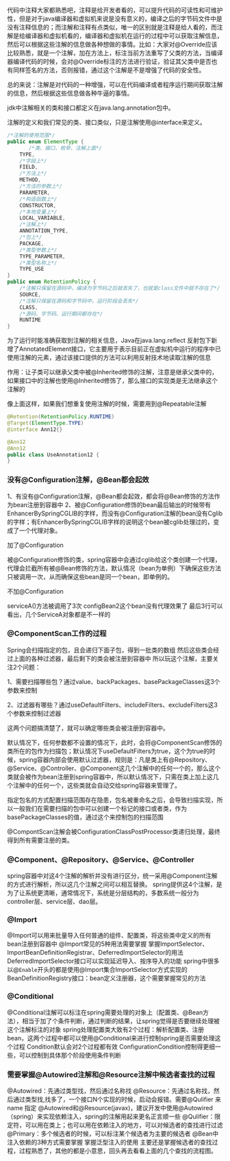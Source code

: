 代码中注释大家都熟悉吧，注释是给开发者看的，可以提升代码的可读性和可维护性，但是对于java编译器和虚拟机来说是没有意义的，编译之后的字节码文件中是没有注释信息的；而注解和注释有点类似，唯一的区别就是注释是给人看的，而注解是给编译器和虚拟机看的，编译器和虚拟机在运行的过程中可以获取注解信息，然后可以根据这些注解的信息做各种想做的事情。比如：大家对@Override应该比较熟悉，就是一个注解，加在方法上，标注当前方法重写了父类的方法，当编译器编译代码的时候，会对@Override标注的方法进行验证，验证其父类中是否也有同样签名的方法，否则报错，通过这个注解是不是增强了代码的安全性。

总的来说：注解是对代码的一种增强，可以在代码编译或者程序运行期间获取注解的信息，然后根据这些信息做各种牛逼的事情。

jdk中注解相关的类和接口都定义在java.lang.annotation包中。

注解的定义和我们常见的类、接口类似，只是注解使用@interface来定义。

```java
/*注解的使用范围*/
public enum ElementType {
       /*类、接口、枚举、注解上面*/
    TYPE,
    /*字段上*/
    FIELD,
    /*方法上*/
    METHOD,
    /*方法的参数上*/
    PARAMETER,
    /*构造函数上*/
    CONSTRUCTOR,
    /*本地变量上*/
    LOCAL_VARIABLE,
    /*注解上*/
    ANNOTATION_TYPE,
    /*包上*/
    PACKAGE,
    /*类型参数上*/
    TYPE_PARAMETER,
    /*类型名称上*/
    TYPE_USE
}
public enum RetentionPolicy {
    /*注解只保留在源码中，编译为字节码之后就丢失了，也就是class文件中就不存在了*/
    SOURCE,
    /*注解只保留在源码和字节码中，运行阶段会丢失*/
    CLASS,
    /*源码、字节码、运行期间都存在*/
    RUNTIME
}
```

为了运行时能准确获取到注解的相关信息，Java在java.lang.reflect 反射包下新增了AnnotatedElement接口，它主要用于表示目前正在虚拟机中运行的程序中已使用注解的元素，通过该接口提供的方法可以利用反射技术地读取注解的信息

作用：让子类可以继承父类中被@Inherited修饰的注解，注意是继承父类中的，如果接口中的注解也使用@Inherited修饰了，那么接口的实现类是无法继承这个注解的

像上面这样，如果我们想重复使用注解的时候，需要用到@Repeatable注解
```java
@Retention(RetentionPolicy.RUNTIME)
@Target(ElementType.TYPE)
@interface Ann12{}

@Ann12
@Ann12
public class UseAnnotation12 {
}
```

### 没有@Configuration注解，@Bean都会起效

1、有没有@Configuration注解，@Bean都会起效，都会将@Bean修饰的方法作为bean注册到容器中
2、被@Configuration修饰的bean最后输出的时候带有EnhancerBySpringCGLIB的字样，而没有@Configuration注解的bean没有Cglib的字样；有EnhancerBySpringCGLIB字样的说明这个bean被cglib处理过的，变成了一个代理对象。

加了@Configuration

被@Configuration修饰的类，spring容器中会通过cglib给这个类创建一个代理，代理会拦截所有被@Bean修饰的方法，默认情况（bean为单例）下确保这些方法只被调用一次，从而确保这些bean是同一个bean，即单例的。

不加@Configuration

serviceA()方法被调用了3次
configBean2这个bean没有代理效果了
最后3行可以看出，几个ServiceA对象都是不一样的

### @ComponentScan工作的过程

Spring会扫描指定的包，且会递归下面子包，得到一批类的数组
然后这些类会经过上面的各种过滤器，最后剩下的类会被注册到容器中
所以玩这个注解，主要关注2个问题：

1、需要扫描哪些包？通过value、backPackages、basePackageClasses这3个参数来控制

2、过滤器有哪些？通过useDefaultFilters、includeFilters、excludeFilters这3个参数来控制过滤器

这两个问题搞清楚了，就可以确定哪些类会被注册到容器中。

默认情况下，任何参数都不设置的情况下，此时，会将@ComponentScan修饰的类所在的包作为扫描包；默认情况下useDefaultFilters为true，这个为true的时候，spring容器内部会使用默认过滤器，规则是：凡是类上有@Repository、@Service、@Controller、@Component这几个注解中的任何一个的，那么这个类就会被作为bean注册到spring容器中，所以默认情况下，只需在类上加上这几个注解中的任何一个，这些类就会自动交给spring容器来管理了。

指定包名的方式配置扫描范围存在隐患，包名被重命名之后，会导致扫描实现，所以一般我们在需要扫描的包中可以创建一个标记的接口或者类，作为basePackageClasses的值，通过这个来控制包的扫描范围

@CompontScan注解会被ConfigurationClassPostProcessor类递归处理，最终得到所有需要注册的类。

### @Component、@Repository、@Service、@Controller
spring容器中对这4个注解的解析并没有进行区分，统一采用@Component注解的方式进行解析，所以这几个注解之间可以相互替换。
spring提供这4个注解，是为了让系统更清晰，通常情况下，系统是分层结构的，多数系统一般分为controller层、service层、dao层。

### @Import

@Import可以用来批量导入任何普通的组件、配置类，将这些类中定义的所有bean注册到容器中
@Import常见的5种用法需要掌握
掌握ImportSelector、ImportBeanDefinitionRegistrar、DeferredImportSelector的用法
DeferredImportSelector接口可以实现延迟导入、按序导入的功能
spring中很多以@`Enable`开头的都是使用@Import集合ImportSelector方式实现的
BeanDefinitionRegistry接口：bean定义注册器，这个需要掌握常见的方法
### @Conditional
@Conditional注解可以标注在spring需要处理的对象上（配置类、@Bean方法），相当于加了个条件判断，通过判断的结果，让spring觉得是否要继续处理被这个注解标注的对象
spring处理配置类大致有2个过程：解析配置类、注册bean，这两个过程中都可以使用@Conditional来进行控制spring是否需要处理这个过程
Condition默认会对2个过程都有效
ConfigurationCondition控制得更细一些，可以控制到具体那个阶段使用条件判断
### 需要掌握@Autowired注解和@Resource注解中候选者查找的过程
@Autowired：先通过类型找，然后通过名称找
@Resource：先通过名称找，然后通过类型找,找多了，一个接口N个实现的时候，启动会报错。需要@Qulifier 来 name 指定
@Autowired和@Resource(javax)，建议开发中使用@Autowired（spring）来实现依赖注入，spring的注解用起来更名正言顺一些
@Qulifier：限定符，可以用在类上；也可以用在依赖注入的地方，可以对候选者的查找进行过滤
@Primary：多个候选者的时候，可以标注某个候选者为主要的候选者
@Bean中注入依赖的3种方式需要掌握
掌握泛型注入的使用
主要还是掌握候选者的查找过程，过程熟悉了，其他的都是小意思，回头再去看看上面的几个查找的流程图。